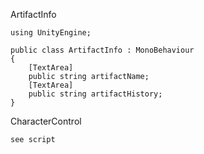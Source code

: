 
ArtifactInfo
```
using UnityEngine;

public class ArtifactInfo : MonoBehaviour
{
    [TextArea]
    public string artifactName;
    [TextArea]
    public string artifactHistory;
}
```
CharacterControl
```
see script
```

